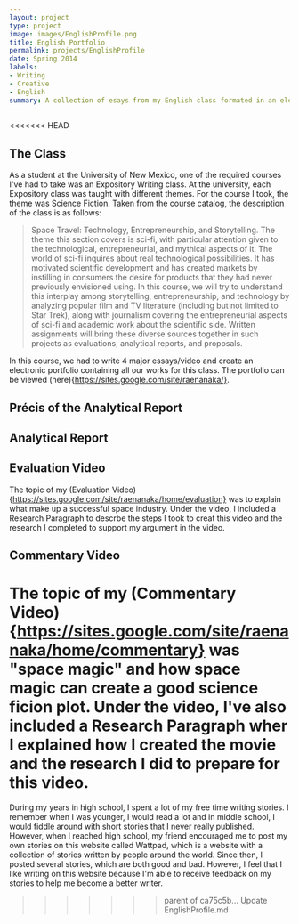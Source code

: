 ```yaml
---
layout: project
type: project
image: images/EnglishProfile.png
title: English Portfolio
permalink: projects/EnglishProfile
date: Spring 2014
labels:
- Writing
- Creative
- English
summary: A collection of esays from my English class formated in an electronic portfolio
---
```


<<<<<<< HEAD
## The Class

As a student at the University of New Mexico, one of the required courses I've had to take was an Expository Writing class. At the university, each Expository class was taught with different themes. For the course I took, the theme was Science Fiction. Taken from the course catalog, the description of the class is as follows: 

> Space Travel: Technology, Entrepreneurship, and Storytelling. The theme this section covers is sci-fi, with particular attention given to the technological, entrepreneurial, and mythical aspects of it. The world of sci-fi inquires about real technological possibilities. It has motivated scientific development and has created markets by instilling in consumers the desire for products that they had never previously envisioned using. In this course, we will try to understand this interplay among storytelling, entrepreneurship, and technology by analyzing popular film and TV literature (including but not limited to Star Trek), along with journalism covering the entrepreneurial aspects of sci-fi and academic work about the scientific side. Written assignments will bring these diverse sources together in such projects as evaluations, analytical reports, and proposals.

In this course, we had to write 4 major essays/video and create an electronic portfolio containing all our works for this class. The portfolio can be viewed (here){https://sites.google.com/site/raenanaka/}. 

## Précis of the Analytical Report

## Analytical Report

## Evaluation Video

The topic of my (Evaluation Video){https://sites.google.com/site/raenanaka/home/evaluation} was to explain what make up a successful space industry. Under the video, I included a Research Paragraph to descrbe the steps I took to creat this video and the research I completed to support my argument in the video. 

## Commentary Video

The topic of my (Commentary Video){https://sites.google.com/site/raenanaka/home/commentary} was "space magic" and how space magic can create a good science ficion plot. Under the video, I've also included a Research Paragraph wher I explained how I created the movie and the research I did to prepare for this video. 
=======
During my years in high school, I spent a lot of my free time writing stories. I remember when I was younger, I would read a lot and in middle school, I would fiddle around with short stories that I never really published. However, when I reached high school, my friend encouraged me to post my own stories on this website called Wattpad, which is a website with a collection of stories written by people around the world. Since then, I posted several stories, which are both good and bad. However, I feel that I like writing on this website because I'm able to receive feedback on my stories to help me become a better writer.  
>>>>>>> parent of ca75c5b... Update EnglishProfile.md
